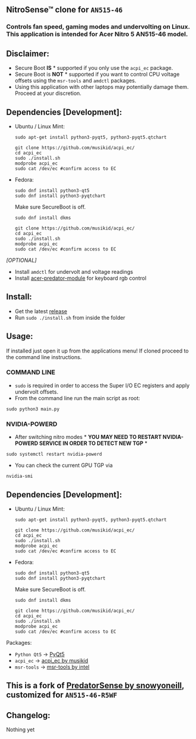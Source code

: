 ## NitroSense™ clone for ```AN515-46```
### Controls fan speed, gaming modes and undervolting on Linux. This application is intended for Acer Nitro 5 AN515-46 model.

## Disclaimer:
* Secure Boot **IS** \* supported if you only use the ```acpi_ec``` package.
* Secure Boot is **NOT** \* supported if you want to control CPU voltage offsets using the ```msr-tools``` and ```amdctl``` packages.
* Using this application with other laptops may potentially damage them. Proceed at your discretion.


## Dependencies [Development]:
* Ubuntu / Linux Mint:
  ```
  sudo apt-get install python3-pyqt5, python3-pyqt5.qtchart
  ```

  ```
  git clone https://github.com/musikid/acpi_ec/
  cd acpi_ec
  sudo ./install.sh
  modprobe acpi_ec
  sudo cat /dev/ec #confirm access to EC
  ```
 
* Fedora:
  ```
  sudo dnf install python3-qt5
  sudo dnf install python3-pyqtchart
  ```
  Make sure SecureBoot is off.

  ```
  sudo dnf install dkms
  
  git clone https://github.com/musikid/acpi_ec/
  cd acpi_ec
  sudo ./install.sh
  modprobe acpi_ec
  sudo cat /dev/ec #confirm access to EC
  ```
_[OPTIONAL]_
- Install ```amdctl``` for undervolt and voltage readings
- Install [acer-predator-module](https://github.com/JafarAkhondali/acer-predator-turbo-and-rgb-keyboard-linux-module) for keyboard rgb control

## Install:
- Get the latest [release](https://github.com/Packss/Linux-NitroSense/releases)
- Run ```sudo ./install.sh``` from inside the folder

## Usage:
If installed just open it up from the applications menu!
If cloned proceed to the command line instructions.

### COMMAND LINE  
 - ```sudo``` is required in order to access the Super I/O EC registers and apply undervolt offsets.
  - From the command line run the main script as root:
  ```
  sudo python3 main.py
  ```



### NVIDIA-POWERD
- After switching nitro modes \* **YOU MAY NEED TO RESTART NVIDIA-POWERD SERVICE IN ORDER TO DETECT NEW TGP** \*
```
sudo systemctl restart nvidia-powerd
``` 
- You can check the current GPU TGP via
```
nvidia-smi
```

## Dependencies [Development]:
* Ubuntu / Linux Mint:
  ```
  sudo apt-get install python3-pyqt5, python3-pyqt5.qtchart
  ```

  ```
  git clone https://github.com/musikid/acpi_ec/
  cd acpi_ec
  sudo ./install.sh
  modprobe acpi_ec
  sudo cat /dev/ec #confirm access to EC
  ```
 
* Fedora:
  ```
  sudo dnf install python3-qt5
  sudo dnf install python3-pyqtchart
  ```
  Make sure SecureBoot is off.

  ```
  sudo dnf install dkms
  
  git clone https://github.com/musikid/acpi_ec/
  cd acpi_ec
  sudo ./install.sh
  modprobe acpi_ec
  sudo cat /dev/ec #confirm access to EC
  ```

Packages:
* ```Python Qt5``` -> [PyQt5](https://pypi.org/project/PyQt5/)
* ```acpi_ec``` -> [acpi_ec by musikid](https://github.com/musikid/acpi_ec/)
* ```msr-tools``` -> [msr-tools by intel](https://github.com/intel/msr-tools)

## This is a fork of [PredatorSense by snowyoneill](https://github.com/snowyoneill/Linux-PredatorSense), customized for ```AN515-46-R5WF```

## Changelog:

Nothing yet
